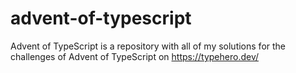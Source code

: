 # advent-of-typescript
Advent of TypeScript is a repository with all of my solutions for the challenges of Advent of TypeScript on https://typehero.dev/
